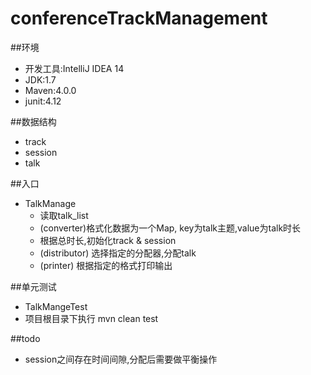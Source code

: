 # conferenceTrackManagement

##环境

* 开发工具:IntelliJ IDEA 14
* JDK:1.7
* Maven:4.0.0
* junit:4.12


##数据结构
* track
* session
* talk

##入口
* TalkManage
	* 读取talk_list
	* (converter)格式化数据为一个Map, key为talk主题,value为talk时长
	* 根据总时长,初始化track & session
	* (distributor) 选择指定的分配器,分配talk
	* (printer) 根据指定的格式打印输出

##单元测试
* TalkMangeTest
* 项目根目录下执行 mvn clean test

##todo
* session之间存在时间间隙,分配后需要做平衡操作
